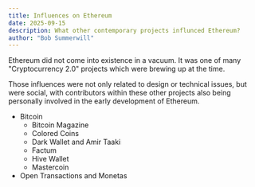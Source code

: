 ```yaml
---
title: Influences on Ethereum
date: 2025-09-15
description: What other contemporary projects influnced Ethereum?
author: "Bob Summerwill"
---
```


Ethereum did not come into existence in a vacuum.  It was one of many "Cryptocurrency 2.0" projects which were brewing up at the time.

Those influences were not only related to design or technical issues, but were social, with contributors within these other projects also being personally involved in the early development of Ethereum.

- Bitcoin
  - Bitcoin Magazine
  - Colored Coins
  - Dark Wallet and Amir Taaki
  - Factum
  - Hive Wallet
  - Mastercoin
- Open Transactions and Monetas
